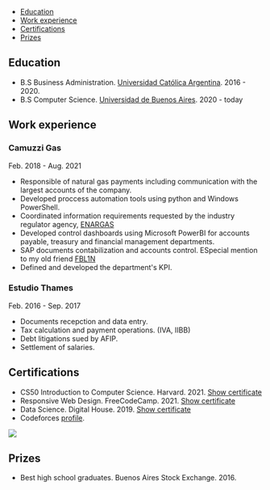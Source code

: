 - [Education](#education)
- [Work experience](#workEx)
- [Certifications](#certs)
- [Prizes](#prizes)

<h2 id="education">Education</h2>

- B.S Business Administration. [Universidad Católica Argentina](https://uca.edu.ar/es/facultades/facultad-de-ciencias-economicas/carrera-de-grado/administracion-de-empresas). 2016 - 2020.
- B.S Computer Science. [Universidad de Buenos Aires](https://www.dc.uba.ar/). 2020 - today

<h2 id="workEx">Work experience</h2>

### Camuzzi Gas

Feb. 2018 - Aug. 2021

- Responsible of natural gas payments including communication with the largest accounts of the company.
- Developed proccess automation tools using python and Windows PowerShell.
- Coordinated information requirements requested by the industry regulator agency, [ENARGAS](https://www.enargas.gob.ar/)
- Developed control dashboards using Microsoft PowerBI for accounts payable, treasury and financial management departments.
- SAP documents contabilization and accounts control. ESpecial mention to my old friend [FBL1N](https://www.cvosoft.com/glosario-sap/sap-fi/fbl1n-1607.html)
- Defined and developed the department's KPI.

### Estudio Thames

Feb. 2016 - Sep. 2017

- Documents recepction and data entry.
- Tax calculation and payment operations. (IVA, IIBB)
- Debt litigations sued by AFIP.
- Settlement of salaries.

<h2 id="certs">Certifications</h2>

- CS50 Introduction to Computer Science. Harvard. 2021. [Show certificate](https://certificates.cs50.io/d3e81c47-d30e-4063-93b9-9889510c9598.pdf?size=letter)
- Responsive Web Design. FreeCodeCamp. 2021. [Show certificate](https://www.freecodecamp.org/certification/fcc22419726-7621-44b7-9519-a28bb75a8acd/responsive-web-design)
- Data Science. Digital House. 2019. [Show certificate](https://drive.google.com/file/d/1U5goL94px-f2aEAh447Obc3p4pAdj3ck/view?usp=sharing)
- Codeforces [profile](https://codeforces.com/profile/ypl157).

<a id="codewarsBadge" href="https://www.codewars.com/users/yagopajarino"><img src="https://www.codewars.com/users/yagopajarino/badges/large"></a>

<!-- [![codewars badge](https://www.codewars.com/users/yagopajarino/badges/large)](https://www.codewars.com/users/yagopajarino) -->

<h2 id="prizes">Prizes</h2>

- Best high school graduates. Buenos Aires Stock Exchange. 2016.
